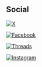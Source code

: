 ## Social

[![X](https://img.shields.io/badge/X-%23000000.svg?style=for-the-badge&logo=X&logoColor=white)](http://google.com.au/)

[![Facebook](https://img.shields.io/badge/Facebook-%231877F2.svg?style=for-the-badge&logo=Facebook&logoColor=white)](http://google.com.au/)

[![Threads](https://img.shields.io/badge/Threads-000000?style=for-the-badge&logo=Threads&logoColor=white)](http://google.com.au/)

[![Instagram](https://img.shields.io/badge/Instagram-%23E4405F.svg?style=for-the-badge&logo=Instagram&logoColor=white)](http://google.com.au/)
